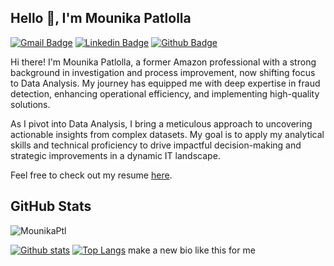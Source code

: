 ## Hello 👋, I'm Mounika Patlolla 

[![Gmail Badge](https://img.shields.io/badge/-mounikareddyptl@gmail.com-c14438?style=flat&logo=Gmail&logoColor=white&link=mailto:mounikareddyptl@gmail.com)](mailto:mounikareddyptl@gmail.com) 
[![Linkedin Badge](https://img.shields.io/badge/-Mounikapatlolla-0072b1?style=flat&logo=Linkedin&logoColor=white&link=https://www.linkedin.com/in/mounika-patlolla/)](https://www.linkedin.com/in/mounika-patlolla/) [![Github Badge](https://img.shields.io/badge/-MounikaPtl-grey?style=flat&logo=github&logoColor=white&link=https://github.com/MounikaPtl/)](https://www.github.com/MounikaPtl/) 
<p align='left'>  
Hi there! I'm Mounika Patlolla, a former Amazon professional with a strong background in investigation and process improvement, now shifting focus to Data Analysis. My journey has equipped me with deep expertise in fraud detection, enhancing operational efficiency, and implementing high-quality solutions.

As I pivot into Data Analysis, I bring a meticulous approach to uncovering actionable insights from complex datasets. My goal is to apply my analytical skills and technical proficiency to drive impactful decision-making and strategic improvements in a dynamic IT landscape.

Feel free to check out my resume [here](https://docs.google.com/document/d/[your-resume-id]/edit?usp=sharing).  
</p>

## GitHub Stats
<p align=left> 
<img src=https://komarev.com/ghpvc/?username=MounikaPtl alt=MounikaPtl /> 
</p>

[![Github stats](https://github-readme-stats.vercel.app/api?username=MounikaPtl&show_icons=true&include_all_commits=true)](https://github.com/MounikaPtl/github-readme-stats)
[![Top Langs](https://github-readme-stats.vercel.app/api/top-langs/?username=MounikaPtl&layout=compact)](https://github.com/MounikaPtl/github-readme-stats) 
make a new bio like this for me 
